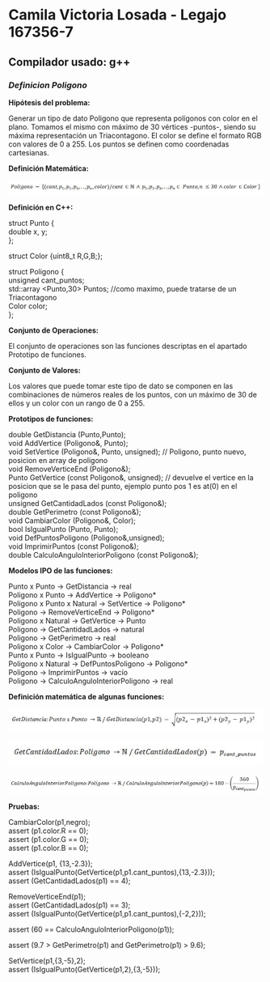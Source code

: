 # Camila Victoria Losada - Legajo 167356-7
## Compilador usado: g++
### *Definicion Poligono*

**Hipótesis del problema:**  

Generar un tipo de dato Poligono que representa polígonos con color en el plano. Tomamos el mismo con máximo de 30 vértices -puntos-, siendo su máxima representación un Triacontagono. El color se define el formato RGB con valores de 0 a 255. Los puntos se definen como coordenadas cartesianas.


**Definición Matemática:**  

![Funcion Poligono](https://github.com/closada/AED/blob/master/Imgs/POLIGONOV02.JPG) 

**Definición en C++:**  

struct Punto {  
   double x, y;  
};  

struct Color {uint8_t R,G,B;};  

struct Poligono {  
    unsigned cant_puntos;  
    std::array <Punto,30> Puntos; //como maximo, puede tratarse de un Triacontagono  
    Color color;  
};  


**Conjunto de Operaciones:**  

El conjunto de operaciones son las funciones descriptas en el apartado Prototipo de funciones.  

**Conjunto de Valores:**  

Los valores que puede tomar este tipo de dato se componen en las combinaciones de números reales de los puntos, con un máximo de 30 de ellos y un color con un rango de 0 a 255.

**Prototipos de funciones:**  

double GetDistancia (Punto,Punto);  
void AddVertice (Poligono&, Punto);  
void SetVertice (Poligono&, Punto, unsigned); // Poligono, punto nuevo, posicion en array de poligono  
void RemoveVerticeEnd (Poligono&);  
Punto GetVertice (const Poligono&, unsigned); // devuelve el vertice en la posicion que se le pasa del punto, ejemplo punto pos 1 es at(0) en el poligono  
unsigned GetCantidadLados (const Poligono&);  
double GetPerimetro (const Poligono&);  
void CambiarColor (Poligono&, Color);   
bool IsIgualPunto (Punto, Punto);  
void DefPuntosPoligono (Poligono&,unsigned);   
void ImprimirPuntos (const Poligono&);  
double CalculoAnguloInteriorPoligono (const Poligono&);  


**Modelos IPO de las funciones:**  

Punto x Punto -> GetDistancia -> real  
Poligono x Punto -> AddVertice -> Poligono*  
Poligono x Punto x Natural -> SetVertice -> Poligono*  
Poligono -> RemoveVerticeEnd -> Poligono*  
Poligono x Natural -> GetVertice -> Punto  
Poligono -> GetCantidadLados -> natural  
Poligono -> GetPerimetro -> real  
Poligono x Color -> CambiarColor -> Poligono*  
Punto x Punto -> IsIgualPunto -> booleano  
Poligono x Natural -> DefPuntosPoligono -> Poligono*  
Poligono -> ImprimirPuntos -> vacío  
Poligono -> CalculoAnguloInteriorPoligono -> real  


**Definición matemática de algunas funciones:**  

![Funcion GetDistancia](https://github.com/closada/AED/blob/master/Imgs/GetDistancia.JPG)  

![Funcion GetCantidadLados](https://github.com/closada/AED/blob/master/Imgs/GetCantidadLados.JPG)  

![Funcion CalcularAnguloInteriorPoligono](https://github.com/closada/AED/blob/master/Imgs/CalculoAnguloInteriorPoligono.JPG)  


**Pruebas:**  


CambiarColor(p1,negro);  
assert (p1.color.R == 0);  
assert (p1.color.G == 0);  
assert (p1.color.B == 0);  

AddVertice(p1, {13,-2.3});  
assert (IsIgualPunto(GetVertice(p1,p1.cant_puntos),{13,-2.3}));  
assert (GetCantidadLados(p1) == 4);  

RemoveVerticeEnd(p1);  
assert (GetCantidadLados(p1) == 3);  
assert (IsIgualPunto(GetVertice(p1,p1.cant_puntos),{-2,2}));  


assert (60 == CalculoAnguloInteriorPoligono(p1));  

assert (9.7 > GetPerimetro(p1) and GetPerimetro(p1) > 9.6);  

SetVertice(p1,{3,-5},2);  
assert (IsIgualPunto(GetVertice(p1,2),{3,-5}));  
